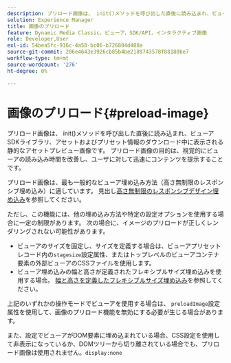 ```yaml
---
description: プリロード画像は、 init()メソッドを呼び出した直後に読み込まれ、ビューアSDKライブラリ、アセットおよびプリセット情報のダウンロード中に表示される静的なアセットプレビュー画像です。 プリロード画像の目的は、視覚的にビューアの読み込み時間を改善し、ユーザに対して迅速にコンテンツを提示することです。
solution: Experience Manager
title: 画像のプリロード
feature: Dynamic Media Classic，ビューア，SDK/API，インタラクティブ画像
role: Developer,User
exl-id: 54bea5fc-916c-4a58-bc06-b726884d488a
source-git-commit: 206e4643e3926cb85b4be2189743578f88180be7
workflow-type: tm+mt
source-wordcount: '276'
ht-degree: 0%

---
```


# 画像のプリロード{#preload-image}

プリロード画像は、 init()メソッドを呼び出した直後に読み込まれ、ビューアSDKライブラリ、アセットおよびプリセット情報のダウンロード中に表示される静的なアセットプレビュー画像です。 プリロード画像の目的は、視覚的にビューアの読み込み時間を改善し、ユーザに対して迅速にコンテンツを提示することです。

プリロード画像は、最も一般的なビューア埋め込み方法（高さ無制限のレスポンシブ埋め込み）に適しています。 見出し[高さ無制限のレスポンシブデザイン埋め込み](../../c-html5-aem-asset-viewers/c-html5-aem-interactive-images/c-html5-aem-interactive-images.md#section-6bb5d3c502544ad18a58eafe12a13435)を参照してください。

ただし、この機能には、他の埋め込み方法や特定の設定オプションを使用する場合に一定の制限があります。 次の場合に、イメージのプリロードが正しくレンダリングされない可能性があります。

* ビューアのサイズを固定し、サイズを定義する場合は、ビューアプリセットレコード内の`stagesize`設定属性、またはトップレベルのビューアコンテナ要素の外部ビューアのCSSファイルを使用します。
* ビューア埋め込みの幅と高さが定義されたフレキシブルサイズ埋め込みを使用する場合。 [幅と高さを定義したフレキシブルサイズ埋め込み](../../c-html5-aem-asset-viewers/c-html5-aem-interactive-images/c-html5-aem-interactive-images.md#section-6bb5d3c502544ad18a58eafe12a13435)を参照してください。

上記のいずれかの操作モードでビューアを使用する場合は、 `preloadImage`設定属性を使用して、画像のプリロード機能を無効にする必要が生じる場合があります。

また、設定でビューアがDOM要素に埋め込まれている場合、CSS設定を使用して非表示になっているか、DOMツリーから切り離されている場合でも、プリロード画像は使用されません。`display:none`
